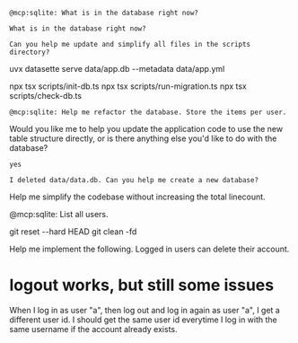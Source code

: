 `@mcp:sqlite: What is in the database right now?`

`What is in the database right now?`

`Can you help me update and simplify all files in the scripts directory?`

uvx datasette serve data/app.db --metadata data/app.yml

npx tsx scripts/init-db.ts
npx tsx scripts/run-migration.ts
npx tsx scripts/check-db.ts

`@mcp:sqlite: Help me refactor the database. Store the items per user.`

Would you like me to help you update the application code to use the new table structure directly, or is there anything else you'd like to do with the database?

`yes`

`I deleted data/data.db. Can you help me create a new database?`

Help me simplify the codebase without increasing the total linecount.

@mcp:sqlite: List all users.

git reset --hard HEAD
git clean -fd

Help me implement the following. Logged in users can delete their account.

# logout works, but still some issues

When I log in as user "a", then log out and log in again as user "a", I get a different user id. I should get the same user id everytime I log in with the same username if the account already exists.